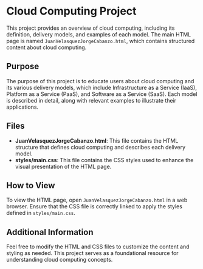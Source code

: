 # Cloud Computing Project

This project provides an overview of cloud computing, including its definition, delivery models, and examples of each model. The main HTML page is named `JuanVelasquezJorgeCabanzo.html`, which contains structured content about cloud computing.

## Purpose

The purpose of this project is to educate users about cloud computing and its various delivery models, which include Infrastructure as a Service (IaaS), Platform as a Service (PaaS), and Software as a Service (SaaS). Each model is described in detail, along with relevant examples to illustrate their applications.

## Files

- **JuanVelasquezJorgeCabanzo.html**: This file contains the HTML structure that defines cloud computing and describes each delivery model.
- **styles/main.css**: This file contains the CSS styles used to enhance the visual presentation of the HTML page.

## How to View

To view the HTML page, open `JuanVelasquezJorgeCabanzo.html` in a web browser. Ensure that the CSS file is correctly linked to apply the styles defined in `styles/main.css`.

## Additional Information

Feel free to modify the HTML and CSS files to customize the content and styling as needed. This project serves as a foundational resource for understanding cloud computing concepts.